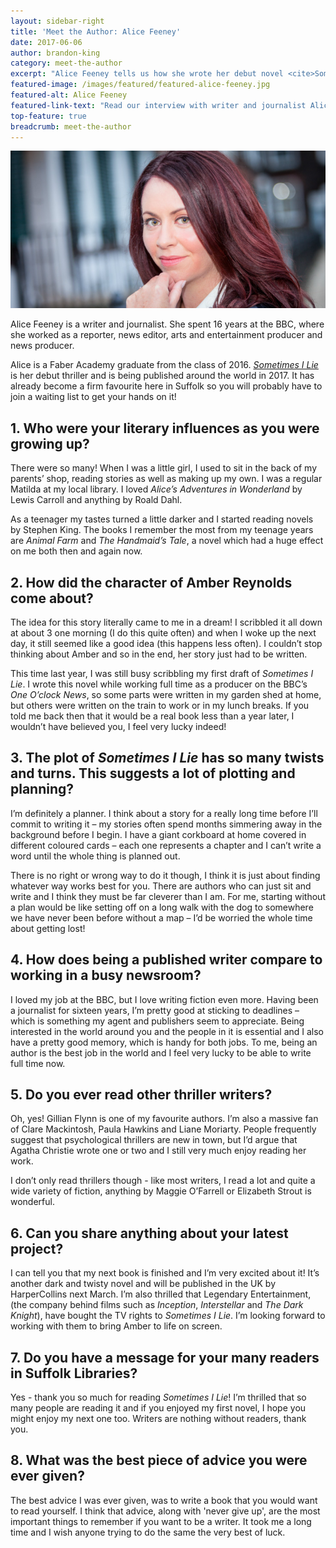 ```yaml
---
layout: sidebar-right
title: 'Meet the Author: Alice Feeney'
date: 2017-06-06
author: brandon-king
category: meet-the-author
excerpt: "Alice Feeney tells us how she wrote her debut novel <cite>Sometimes I Lie</cite>"
featured-image: /images/featured/featured-alice-feeney.jpg
featured-alt: Alice Feeney
featured-link-text: "Read our interview with writer and journalist Alice Feeney."
top-feature: true
breadcrumb: meet-the-author
---
```


![Alice Feeney](/images/featured/featured-alice-feeney.jpg)

Alice Feeney is a writer and journalist. She spent 16 years at the BBC, where she worked as a reporter, news editor, arts and entertainment producer and news producer.

Alice is a Faber Academy graduate from the class of 2016. [<cite>Sometimes I Lie</cite>](https://suffolk.spydus.co.uk/cgi-bin/spydus.exe/ENQ/OPAC/BIBENQ?BRN=2108842) is her debut thriller and is being published around the world in 2017. It has already become a firm favourite here in Suffolk so you will probably have to join a waiting list to get your hands on it!

## 1. Who were your literary influences as you were growing up?

There were so many! When I was a little girl, I used to sit in the back of my parents’ shop, reading stories as well as making up my own. I was a regular Matilda at my local library. I loved <cite>Alice’s Adventures in Wonderland</cite> by Lewis Carroll and anything by Roald Dahl.

As a teenager my tastes turned a little darker and I started reading novels by Stephen King. The books I remember the most from my teenage years are <cite>Animal Farm</cite> and <cite>The Handmaid’s Tale</cite>, a novel which had a huge effect on me both then and again now.

## 2. How did the character of Amber Reynolds come about?

The idea for this story literally came to me in a dream! I scribbled it all down at about 3 one morning (I do this quite often) and when I woke up the next day, it still seemed like a good idea (this happens less often). I couldn’t stop thinking about Amber and so in the end, her story just had to be written.

This time last year, I was still busy scribbling my first draft of <cite>Sometimes I Lie</cite>. I wrote this novel while working full time as a producer on the BBC’s <cite>One O’clock News</cite>, so some parts were written in my garden shed at home, but others were written on the train to work or in my lunch breaks. If you told me back then that it would be a real book less than a year later, I wouldn’t have believed you, I feel very lucky indeed!

## 3. The plot of <cite>Sometimes I Lie</cite> has so many twists and turns. This suggests a lot of plotting and planning?

I’m definitely a planner. I think about a story for a really long time before I’ll commit to writing it – my stories often spend months simmering away in the background before I begin. I have a giant corkboard at home covered in different coloured cards – each one represents a chapter and I can’t write a word until the whole thing is planned out.

There is no right or wrong way to do it though, I think it is just about finding whatever way works best for you. There are authors who can just sit and write and I think they must be far cleverer than I am. For me, starting without a plan would be like setting off on a long walk with the dog to somewhere we have never been before without a map – I’d be worried the whole time about getting lost!

## 4. How does being a published writer compare to working in a busy newsroom?

I loved my job at the BBC, but I love writing fiction even more. Having been a journalist for sixteen years, I’m pretty good at sticking to deadlines – which is something my agent and publishers seem to appreciate. Being interested in the world around you and the people in it is essential and I also have a pretty good memory, which is handy for both jobs. To me, being an author is the best job in the world and I feel very lucky to be able to write full time now.

## 5. Do you ever read other thriller writers?

Oh, yes! Gillian Flynn is one of my favourite authors. I’m also a massive fan of Clare Mackintosh, Paula Hawkins and Liane Moriarty. People frequently suggest that psychological thrillers are new in town, but I’d argue that Agatha Christie wrote one or two and I still very much enjoy reading her work.

I don’t only read thrillers though - like most writers, I read a lot and quite a wide variety of fiction, anything by Maggie O’Farrell or Elizabeth Strout is wonderful.

## 6. Can you share anything about your latest project?

I can tell you that my next book is finished and I’m very excited about it! It’s another dark and twisty novel and will be published in the UK by HarperCollins next March. I’m also thrilled that Legendary Entertainment, (the company behind films such as <cite>Inception</cite>, <cite>Interstellar</cite> and <cite>The Dark Knight</cite>), have bought the TV rights to <cite>Sometimes I Lie</cite>. I’m looking forward to working with them to bring Amber to life on screen.

## 7. Do you have a message for your many readers in Suffolk Libraries?

Yes - thank you so much for reading <cite>Sometimes I Lie</cite>! I’m thrilled that so many people are reading it and if you enjoyed my first novel, I hope you might enjoy my next one too. Writers are nothing without readers, thank you.

## 8. What was the best piece of advice you were ever given?

The best advice I was ever given, was to write a book that you would want to read yourself. I think that advice, along with 'never give up', are the most important things to remember if you want to be a writer. It took me a long time and I wish anyone trying to do the same the very best of luck.

